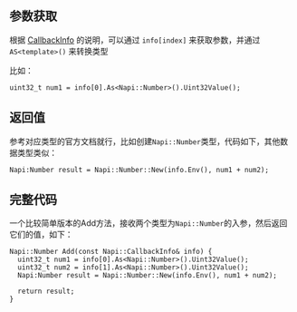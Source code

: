 ## 参数获取

根据 [CallbackInfo](https://github.com/nodejs/node-addon-api/blob/main/doc/callbackinfo.md) 的说明，可以通过 `info[index]` 来获取参数，并通过 `AS<template>()` 来转换类型

比如：

```
uint32_t num1 = info[0].As<Napi::Number>().Uint32Value();
```
## 返回值

参考对应类型的官方文档就行，比如创建`Napi::Number`类型，代码如下，其他数据类型类似：

```
Napi:Number result = Napi::Number::New(info.Env(), num1 + num2);
```

## 完整代码

一个比较简单版本的Add方法，接收两个类型为`Napi::Number`的入参，然后返回它们的值，如下：

```
Napi::Number Add(const Napi::CallbackInfo& info) {
  uint32_t num1 = info[0].As<Napi::Number>().Uint32Value();
  uint32_t num2 = info[1].As<Napi::Number>().Uint32Value();
  Napi:Number result = Napi::Number::New(info.Env(), num1 + num2);
  
  return result;
}
```